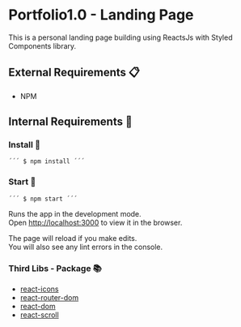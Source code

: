 # Portfolio1.0 - Landing Page
This is a personal landing page building using ReactsJs with Styled Components library.
## External Requirements 📋
 * NPM
## Internal Requirements 👾
### Install 🔧
    ´´´ $ npm install ´´´
### Start 🚀
    ´´´ $ npm start ´´´
Runs the app in the development mode.\
Open [http://localhost:3000](http://localhost:3000) to view it in the browser.

The page will reload if you make edits.\
You will also see any lint errors in the console.
### Third Libs - Package 📚
* [react-icons](https://react-icons.github.io/react-icons/)
* [react-router-dom](https://reactrouter.com/web/guides/quick-start) 
* [react-dom](https://reactrouter.com/)
* [react-scroll](https://www.npmjs.com/package/react-scroll)
